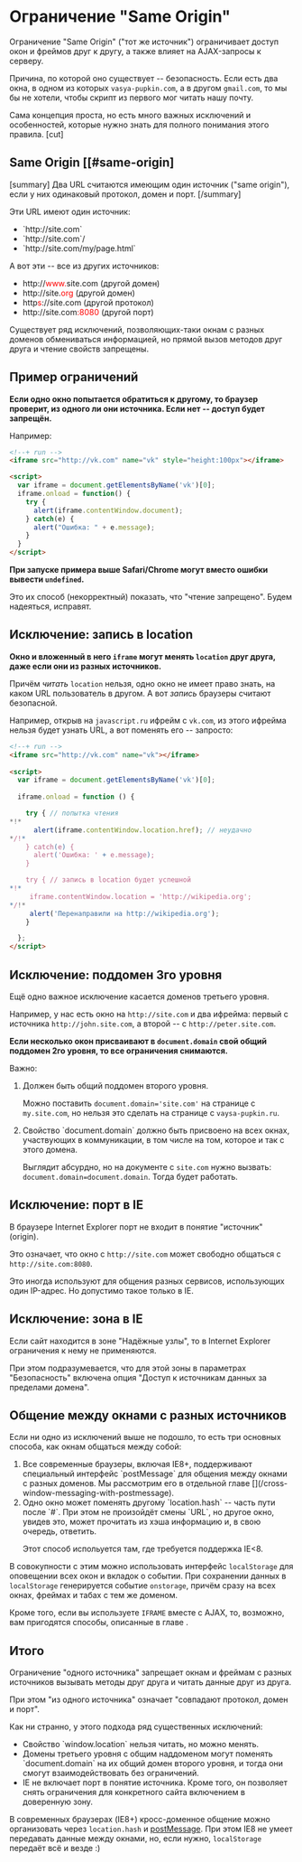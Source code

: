 # Ограничение "Same Origin"

Ограничение "Same Origin" ("тот же источник") ограничивает доступ окон и фреймов друг к другу, а также влияет на AJAX-запросы к серверу.

Причина, по которой оно существует -- безопасность. Если есть два окна, в одном из которых `vasya-pupkin.com`, а в другом `gmail.com`, то мы бы не хотели, чтобы скрипт из первого мог читать нашу почту.

Сама концепция проста, но есть много важных исключений и особенностей, которые нужно знать для полного понимания этого правила.
[cut]

## Same Origin [[#same-origin]

[summary]
Два URL считаются имеющим один источник ("same origin"), если у них одинаковый протокол, домен и порт.
[/summary]

Эти URL имеют один источник:
<ul>
<li>`http://site.com`</li>
<li>`http://site.com`/</li>
<li>`http://site.com/my/page.html`</li>
</ul>

А вот эти -- все из других источников:
<ul>
<li>http://<span style="color:red">www.</span>site.com (другой домен)</li>
<li>http://site.<span style="color:red">org</span>  (другой домен)</li>
<li>http<span style="color:red">s</span>://site.com  (другой протокол)</li>
<li>http://site.com<span style="color:red">:8080</span>  (другой порт)</li>
</ul>

Существует ряд исключений, позволяющих-таки окнам с разных доменов обмениваться информацией, но прямой вызов методов друг друга и чтение свойств запрещены.

## Пример ограничений

**Если одно окно попытается обратиться к другому, то браузер проверит, из одного ли они источника. Если нет -- доступ будет запрещён.**

Например:

```html
<!--+ run -->
<iframe src="http://vk.com" name="vk" style="height:100px"></iframe>

<script> 
  var iframe = document.getElementsByName('vk')[0];
  iframe.onload = function() {
    try {
      alert(iframe.contentWindow.document);
    } catch(e) {
      alert("Ошибка: " + e.message);
    }
  }
</script>
```

**При запуске примера выше Safari/Chrome могут вместо ошибки вывести `undefined`.** 

Это их способ (некорректный) показать, что "чтение запрещено". Будем надеяться, исправят.



## Исключение: запись в location

**Окно и вложенный в него `iframe` могут менять `location` друг друга, даже если они из разных источников.**

Причём *читать* `location` нельзя, одно окно не имеет право знать, на каком URL пользователь в другом. А вот *запись* браузеры считают безопасной.

Например, открыв на `javascript.ru` ифрейм с `vk.com`, из этого ифрейма нельзя будет узнать URL, а вот поменять его -- запросто:

```html
<!--+ run -->
<iframe src="http://vk.com" name="vk"></iframe>
 
<script>
  var iframe = document.getElementsByName('vk')[0];
    
  iframe.onload = function () {

    try { // попытка чтения
*!*
      alert(iframe.contentWindow.location.href); // неудачно
*/!*
    } catch(e) {
      alert('Ошибка: ' + e.message);
    }

    try { // запись в location будет успешной
*!*
     iframe.contentWindow.location = 'http://wikipedia.org';
*/!*
     alert('Перенаправили на http://wikipedia.org');
    }

  };
</script>
```

## Исключение: поддомен 3го уровня

Ещё одно важное исключение касается доменов третьего уровня.

Например, у нас есть окно на `http://site.com` и два ифрейма: первый с источника `http://john.site.com`, а второй -- с `http://peter.site.com`.

**Если несколько окон присваивают в `document.domain` свой общий поддомен 2го уровня, то все ограничения снимаются.**

Важно:
<ol>
<li>Должен быть общий поддомен второго уровня. 

Можно поставить `document.domain='site.com'` на странице с `my.site.com`, но нельзя это сделать на странице с `vaysa-pupkin.ru`.</li>
<li>Свойство `document.domain` должно быть присвоено на всех окнах, участвующих в коммуникации, в том числе на том, которое и так с этого домена.

Выглядит абсурдно, но на документе с `site.com` нужно вызвать: `document.domain=document.domain`. Тогда будет работать.</li>
</ol>


## Исключение: порт в IE

В браузере Internet Explorer порт не входит в понятие "источник" (origin).

Это означает, что окно с `http://site.com` может свободно общаться с `http://site.com:8080`. 

Это иногда используют для общения разных сервисов, использующих один IP-адрес. Но допустимо такое только в IE.

## Исключение: зона в IE

Если сайт находится в зоне "Надёжные узлы", то в Internet Explorer ограничения к нему не применяются.

При этом подразумевается, что для этой зоны в параметрах "Безопасность" включена опция "Доступ к источникам данных за пределами домена".

## Общение между окнами с разных источников

Если ни одно из исключений выше не подошло, то есть три основных способа, как окнам общаться между собой:

<ol>
<li>Все современные браузеры, включая IE8+, поддерживают специальный интерфейс `postMessage` для общения между окнами с разных доменов. Мы рассмотрим его в отдельной главе [](/cross-window-messaging-with-postmessage).</li>
<li>Одно окно может поменять другому `location.hash` -- часть пути после `#`. При этом не произойдёт смены `URL`, но другое окно, увидев это, может прочитать из хэша информацию и, в свою очередь, ответить.

Этот способ испольуется там, где требуется поддержка IE<8. 
</li>
</ol>

В совокупности с этим можно использовать интерфейс `localStorage` для оповещении всех окон и вкладок о событии. При сохранении данных в `localStorage` генерируется событие `onstorage`, причём сразу на всех окнах, фреймах и табах с тем же доменом.

Кроме того, если вы используете `IFRAME` вместе с AJAX, то, возможно, вам пригодятся способы, описанные в главе [](/ajax-iframe-xdomain).



## Итого

Ограничение "одного источника" запрещает окнам и фреймам с разных источников вызывать методы друг друга и читать данные друг из друга.

При этом "из одного источника" означает "совпадают протокол, домен и порт".

Как ни странно, у этого подхода ряд существенных исключений:

<ul>
<li>Свойство `window.location` нельзя читать, но можно менять.</li>
<li>Домены третьего уровня с общим наддоменом могут поменять `document.domain` на их общий домен второго уровня, и тогда они смогут взаимодействовать без ограничений.
</li>
<li>IE не включает порт в понятие источника. Кроме того, он позволяет снять ограничения для конкретного сайта включением в доверенную зону.</li>
</ul>

В современных браузерах (IE8+) кросс-доменное общение можно организовать через `location.hash` и [postMessage](/cross-window-messaging-with-postmessage). При этом IE8 не умеет передавать данные между окнами, но, если нужно, `localStorage` передаёт всё и везде :)
